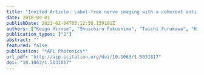 ```yaml
---
title: "Invited Article: Label-free nerve imaging with a coherent anti-Stokes Raman scattering rigid endoscope using two optical fibers for laser delivery"
date: 2018-09-01
publishDate: 2021-02-04T05:12:30.139101Z
authors: ["Keigo Hirose", "Shuichiro Fukushima", "Taichi Furukawa", "Hirohiko Niioka", "Mamoru Hashimoto"]
publication_types: ["2"]
abstract: ""
featured: false
publication: "*APL Photonics*"
url_pdf: "http://aip.scitation.org/doi/10.1063/1.5031817"
doi: "10.1063/1.5031817"
---
```


